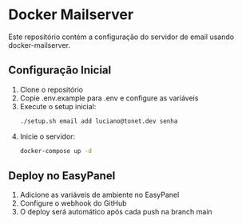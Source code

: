 # Docker Mailserver

Este repositório contém a configuração do servidor de email usando docker-mailserver.

## Configuração Inicial

1. Clone o repositório
2. Copie .env.example para .env e configure as variáveis
3. Execute o setup inicial:
   ```bash
   ./setup.sh email add luciano@tonet.dev senha
   ```
4. Inicie o servidor:
   ```bash
   docker-compose up -d
   ```

## Deploy no EasyPanel

1. Adicione as variáveis de ambiente no EasyPanel
2. Configure o webhook do GitHub
3. O deploy será automático após cada push na branch main
